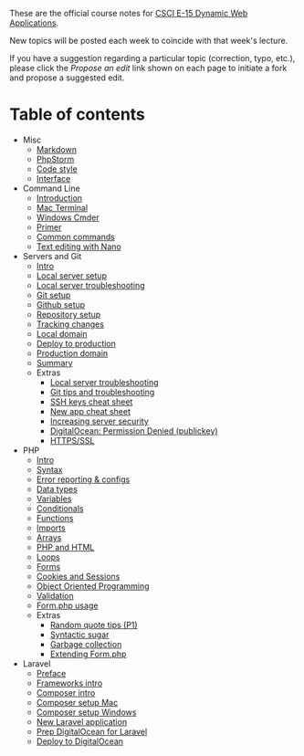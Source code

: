 These are the official course notes for [CSCI E-15 Dynamic Web Applications](https://dwa15.com).

New topics will be posted each week to coincide with that week's lecture.

If you have a suggestion regarding a particular topic (correction, typo, etc.), please click the *Propose an edit* link shown on each page to initiate a fork and propose a suggested edit.

# Table of contents


+ Misc
    + [Markdown](/misc/markdown.md)
    + [PhpStorm](/misc/phpstorm.md)
    + [Code style](/misc/code-style.md)
    + [Interface](/misc/interface.md)
+ Command Line
    + [Introduction](/command-line/intro.md)
    + [Mac Terminal](/command-line/mac-terminal.md)
    + [Windows Cmder](/command-line/windows-cmder.md)
    + [Primer](/command-line/primer.md)
    + [Common commands](/command-line/common-commands.md)
    + [Text editing with Nano](/command-line/nano.md)
+ Servers and Git
    + [Intro](/servers-and-git/intro.md)
    + [Local server setup](/servers-and-git/local-server-setup.md)
    + [Local server troubleshooting](/servers-and-git/local-server-troubleshooting.md)
    + [Git setup](/servers-and-git/git-setup.md)
    + [Github setup](/servers-and-git/github-setup.md)
    + [Repository setup](/servers-and-git/repository-setup.md)
    + [Tracking changes](/servers-and-git/tracking-changes.md)
    + [Local domain](/servers-and-git/local-domain.md)
    + [Deploy to production](/servers-and-git/deploy-to-production.md)
    + [Production domain](/servers-and-git/production-domain.md)
    + [Summary](/servers-and-git/summary.md)
    + Extras
        + [Local server troubleshooting](/servers-and-git/local-server-troubleshooting.md)
        + [Git tips and troubleshooting](/servers-and-git/git-tips-and-troubleshooting.md)
        + [SSH keys cheat sheet](/servers-and-git/ssh-keys-cheat-sheet.md)
        + [New app cheat sheet](/servers-and-git/new-app-cheat-sheet.md)
        + [Increasing server security](/servers-and-git/increasing-server-security.md)
        + [DigitalOcean: Permission Denied (publickey)](servers-and-git/permission-denied-public-key.md)
        + [HTTPS/SSL](/servers-and-git/https-ssl.md)
+ PHP
    + [Intro](/php/intro.md)
    + [Syntax](/php/syntax.md)
    + [Error reporting & configs](/php/error-reporting-and-configs.md)
    + [Data types](/php/data-types.md)
    + [Variables](/php/variables.md)
    + [Conditionals](/php/conditionals.md)
    + [Functions](/php/functions.md)
    + [Imports](/php/imports.md)
    + [Arrays](/php/arrays.md)
    + [PHP and HTML](/php/php-and-html.md)
    + [Loops](/php/loops.md)
    + [Forms](/php/forms.md)
    + [Cookies and Sessions](/php/cookies-and-sessions.md)
    + [Object Oriented Programming](/php/oop.md)
    + [Validation](/php/validation.md)
    + [Form.php usage](/php/form.php-usage.md)
    + Extras
        + [Random quote tips (P1)](/php/random-quote-tips.md)
        + [Syntactic sugar](/php/syntactic-sugar.md)
        + [Garbage collection](/php/garbage-collection.md)
        + [Extending Form.php](/php/form.php-extending.md)
+ Laravel
    + [Preface](/laravel/preface.md)
    + [Frameworks intro](/laravel/frameworks-intro.md)
    + [Composer intro](/laravel/composer-intro.md)
    + [Composer setup Mac](/laravel/composer-mac.md)
    + [Composer setup Windows](/laravel/composer-windows.md)
    + [New Laravel application](/laravel/new-laravel-app.md)
    + [Prep DigitalOcean for Laravel](/laravel/prep-digital-ocean-for-laravel.md)
    + [Deploy to DigitalOcean](/laravel/deploy-to-digital-ocean.md)      